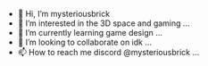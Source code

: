 - 👋 Hi, I’m mysteriousbrick
- 👀 I’m interested in the 3D space and gaming ...
- 🌱 I’m currently learning game design ...
- 💞️ I’m looking to collaborate on idk ...
- 📫 How to reach me discord @mysteriousbrick ...

<!---
mysteriousbrick/mysteriousbrick is a ✨ special ✨ repository because its `README.md` (this file) appears on your GitHub profile.
You can click the Preview link to take a look at your changes.
--->
